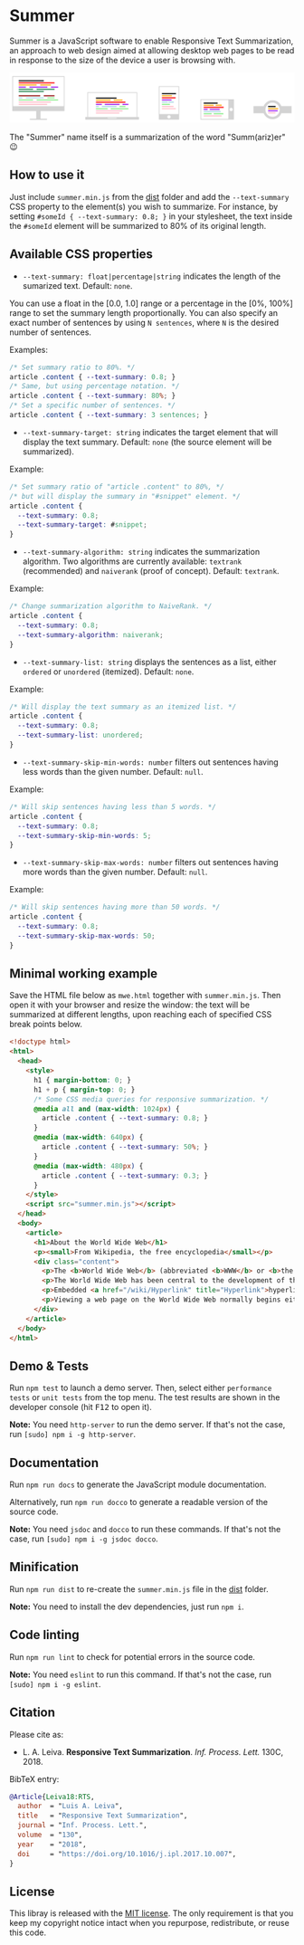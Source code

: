 # Summer

Summer is a JavaScript software to enable Responsive Text Summarization,
an approach to web design aimed at allowing desktop web pages to be read
in response to the size of the device a user is browsing with.

![Sample output](teaser.png?raw=true)

The "Summer" name itself is a summarization of the word "Summ(ariz)er" :wink:

## How to use it

Just include `summer.min.js` from the [dist](dist) folder
and add the `--text-summary` CSS property to the element(s) you wish to summarize.
For instance, by setting `#someId { --text-summary: 0.8; }` in your stylesheet,
the text inside the `#someId` element will be summarized to 80% of its original length.

## Available CSS properties

* `--text-summary: float|percentage|string` indicates the length of the sumarized text.
Default: `none`.

You can use a float in the [0.0, 1.0] range or a percentage in the [0%, 100%] range to set the summary length proportionally.
You can also specify an exact number of sentences by using `N sentences`, where `N` is the desired number of sentences.

Examples:
```css
/* Set summary ratio to 80%. */
article .content { --text-summary: 0.8; }
/* Same, but using percentage notation. */
article .content { --text-summary: 80%; }
/* Set a specific number of sentences. */
article .content { --text-summary: 3 sentences; }
```

* `--text-summary-target: string` indicates the target element that will display the text summary.
Default: `none` (the source element will be summarized).

Example:
```css
/* Set summary ratio of "article .content" to 80%, */
/* but will display the summary in "#snippet" element. */
article .content {
  --text-summary: 0.8;
  --text-summary-target: #snippet;
}
```

* `--text-summary-algorithm: string` indicates the summarization algorithm.
Two algorithms are currently available: `textrank` (recommended) and `naiverank` (proof of concept).
Default: `textrank`.

Example:
```css
/* Change summarization algorithm to NaiveRank. */
article .content {
  --text-summary: 0.8;
  --text-summary-algorithm: naiverank;
}
```

* `--text-summary-list: string` displays the sentences as a list, either `ordered` or `unordered` (itemized).
Default: `none`.

Example:
```css
/* Will display the text summary as an itemized list. */
article .content {
  --text-summary: 0.8;
  --text-summary-list: unordered;
}
```

* `--text-summary-skip-min-words: number` filters out sentences having less words than the given number.
Default: `null`.

Example:
```css
/* Will skip sentences having less than 5 words. */
article .content {
  --text-summary: 0.8;
  --text-summary-skip-min-words: 5;
}
```

* `--text-summary-skip-max-words: number` filters out sentences having more words than the given number.
Default: `null`.

Example:
```css
/* Will skip sentences having more than 50 words. */
article .content {
  --text-summary: 0.8;
  --text-summary-skip-max-words: 50;
}
```

## Minimal working example

Save the HTML file below as `mwe.html` together with `summer.min.js`.
Then open it with your browser and resize the window:
the text will be summarized at different lengths,
upon reaching each of specified CSS break points below.

```html
<!doctype html>
<html>
  <head>
    <style>
      h1 { margin-bottom: 0; }
      h1 + p { margin-top: 0; }
      /* Some CSS media queries for responsive summarization. */
      @media all and (max-width: 1024px) {
        article .content { --text-summary: 0.8; }
      }
      @media (max-width: 640px) {
        article .content { --text-summary: 50%; }
      }
      @media (max-width: 480px) {
        article .content { --text-summary: 0.3; }
      }
    </style>
    <script src="summer.min.js"></script>
  </head>
  <body>
    <article>
      <h1>About the World Wide Web</h1>
      <p><small>From Wikipedia, the free encyclopedia</small></p>
      <div class="content">
        <p>The <b>World Wide Web</b> (abbreviated <b>WWW</b> or <b>the Web</b>) is an <a href="/wiki/Information_space" title="Information space">information space</a> where documents and other <a href="/wiki/Web_resource" title="Web resource">web resources</a> are identified by <a href="/wiki/Uniform_Resource_Locator" class="mw-redirect" title="Uniform Resource Locator">Uniform Resource Locators</a> (URLs), interlinked by <a href="/wiki/Hypertext" title="Hypertext">hypertext</a> links, and can be accessed via the <a href="/wiki/Internet" title="Internet">Internet</a>. English scientist <a href="/wiki/Tim_Berners-Lee" title="Tim Berners-Lee">Tim Berners-Lee</a> invented the World Wide Web in 1989. He wrote the first web browser <a href="/wiki/Computer_program" title="Computer program">computer program</a> in 1990 while employed at <a href="/wiki/CERN" title="CERN">CERN</a> in Switzerland. The Web browser was released outside of CERN in 1991, first to other research institutions starting in January 1991 and to the general public on the Internet in August 1991.</p>
        <p>The World Wide Web has been central to the development of the <a href="/wiki/Information_Age" title="Information Age">Information Age</a> and is the primary tool billions of people use to interact on the Internet. <a href="/wiki/Web_page" title="Web page">Web pages</a> are primarily <a href="/wiki/Plain_text" title="Plain text">text</a> documents <a href="/wiki/Formatted_text" title="Formatted text">formatted</a> and annotated with <a href="/wiki/HTML" title="HTML">Hypertext Markup Language</a> (HTML). In addition to formatted text, web pages may contain <a href="/wiki/Image" title="Image">images</a>, <a href="/wiki/Video" title="Video">video</a>, <a href="/wiki/Audio_signal" title="Audio signal">audio</a>, and software components that are rendered in the user's <a href="/wiki/Web_browser" title="Web browser">web browser</a> as coherent pages of <a href="/wiki/Multimedia" title="Multimedia">multimedia</a> content.</p>
        <p>Embedded <a href="/wiki/Hyperlink" title="Hyperlink">hyperlinks</a> permit users to <a href="/wiki/Web_navigation" title="Web navigation">navigate</a> between web pages. Multiple web pages with a common theme, a common <a href="/wiki/Domain_name" title="Domain name">domain name</a>, or both, make up a <a href="/wiki/Website" title="Website">website</a>. Website content can largely be provided by the publisher, or interactively where users contribute content or the content depends upon the users or their actions. Websites may be mostly informative, primarily for entertainment, or largely for commercial, governmental, or non-governmental organisational purposes.</p>
        <p>Viewing a web page on the World Wide Web normally begins either by typing the URL of the page into a web browser, or by following a hyperlink to that page or resource.</p>
      </div>
    </article>
  </body>
</html>
```

## Demo & Tests

Run `npm test` to launch a demo server.
Then, select either `performance tests` or `unit tests` from the top menu.
The test results are shown in the developer console (hit <kbd>F12</kbd> to open it).

**Note:** You need `http-server` to run the demo server. If that's not the case, run `[sudo] npm i -g http-server`.

## Documentation

Run `npm run docs` to generate the JavaScript module documentation.

Alternatively, run `npm run docco` to generate a readable version of the source code.

**Note:** You need `jsdoc` and `docco` to run these commands. If that's not the case, run `[sudo] npm i -g jsdoc docco`.

## Minification

Run `npm run dist` to re-create the `summer.min.js` file in the [dist](dist) folder.

**Note:** You need to install the dev dependencies, just run `npm i`.

## Code linting

Run `npm run lint` to check for potential errors in the source code.

**Note:** You need `eslint` to run this command. If that's not the case, run `[sudo] npm i -g eslint`.

## Citation

Please cite as:
- L. A. Leiva. **Responsive Text Summarization**. *Inf. Process. Lett.* 130C, 2018.

BibTeX entry:
```bibtex
@Article{Leiva18:RTS,
  author  = "Luis A. Leiva",
  title   = "Responsive Text Summarization",
  journal = "Inf. Process. Lett.",
  volume  = "130",
  year    = "2018",
  doi     = "https://doi.org/10.1016/j.ipl.2017.10.007",
}
```

## License

This libray is released with the [MIT license](LICENSE).
The only requirement is that you keep my copyright notice intact when you repurpose, redistribute, or reuse this code.
